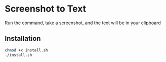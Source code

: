 # Screenshot to Text

Run the command, take a screenshot, and the text will be in your clipboard

## Installation

```bash
chmod +x install.sh
./install.sh
```


